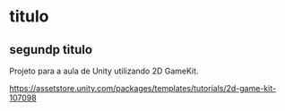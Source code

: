 # titulo 
## segundp titulo



Projeto para a aula de Unity utilizando 2D GameKit.

https://assetstore.unity.com/packages/templates/tutorials/2d-game-kit-107098
